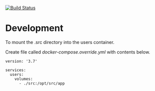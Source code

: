 [![Build Status](https://cloud.drone.io/api/badges/hukuruio/hukuru-user-service/status.svg)](https://cloud.drone.io/hukuruio/hukuru-user-service)


# Development

To mount the .src directory into the users container.

Create file called *docker-compose.override.yml* with contents below.

```
version: '3.7'

services:
  users:
    volumes:
      - ./src:/opt/src/app
```
